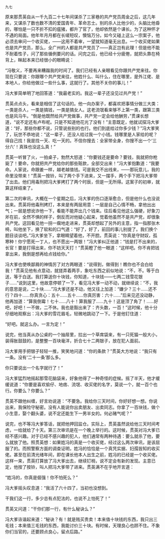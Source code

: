     九七 

   原来那贯英自从一千九百二十七年间谋杀了三家巷的共产党员周金之后，这几年来，又谋杀了数也数不清的爱国青年、革命志士。别的杀人比他少的，头脑比他昏的，哪怕是一只不折不扣的瘟猪，都升了官了，他却依然是个课长。为了这种怀才不遇的局面。他年年月月都在长嗟短叹，懊恼万分。如今又碰上这么一宗案子，他必须去审问一个收买佬，——这用不着审，一望就知道毫无出息。一个收买佬如果也是共产党员，那么，全广州的人都是共产党员了——真正岂有此理！但是他不能不耐着性子，问了那些循例要问的话。问完之后，他已经十分疲倦，就把头靠在椅背上，眯起本来已经很小的眼睛说：

   “冯敬义，不要再来糟蹋我的时间了。我们已经有人亲眼看见你跟共产党来往。你现在只要说：你跟哪个共产党来往，他姓什么、叫什么，住在哪里，是外江佬、是本地人，你给他做过一些什么事，这就行了。其他不关你的事儿！”

   冯大爹简单明了地回答道：“我最老实的。我这一辈子还没见过共产党！”

   贯英点点头，看来是相信了这句话的。他一向办案子，都喜欢把事情分做三大类：一类是杀人，一类是搞钱，一类是搞女人。这老流氓看来够不上第一类，跟第三类也是风马牛。“倒是他既然给共产党做事，共产党一定会给他酬劳，”贯课长想道，“说不定还有卢布呢。只是不知道他花光了没有！”主意既定，他就试探冯大爹道：“好，那些你都不说，只管说些别的也行。他们到底给过你多少钱？”冯大爹笑了，玩世不恭地说：“这一辈子，还没人给过我一个小钱。钱哪里是人家给的呢？得自己找！我是找一天、吃一天的。不信你搜去：全家带全身，你搜不出一个‘三分六’！真珠也没这么真！”

   贯英一听冒了火，一拍桌子，勃然大怒道：“你要钱还是要命？要钱，我就把你枪毙了！要命，你就把共产党给你的那些赃款，全部交出来！”冯大爹抱歉道：“我要命。人家说，命跟姜一样，越老越值钱。可是我交不出线来，——那玩意儿，我的命里没带来！”贯英一按铃，叫了两个手下进来，又一摆手，两个手下把冯大爹带了出去。他们用毒刑把冯大爹拷打了两个时辰，但是一无所得。这案子的初审，就算这样结束了。

   第二次的审讯，大概在一个星期之后，冯大爹的伤口逐渐愈合，但是他什么也没说出来。贯英将他毒刑拷打，本来是有两层用意：一层是自己心情不畅，拿他出出气；一层是想讹诈他一下，看能不能弄出几个钱来。往后看见他这么强硬，好象刀斧在前，全然不惧的样子，倒反而对他疑心起来，觉着他虽然不是共产党，却很象共产党。这回看见他一拐一瘸地走进来，贯英却想起了另外的主意，指一指那张木椅，叫他坐下，换了软和的口气道：“好了，好了，前回的事儿别提了。我们换个题目谈谈吧。”冯大爹坐下，拿眼睛望着他，不开腔。贯英说：“你真是守财奴，孤寒种！你宁愿死一丁人，也不愿出一两银！”冯大爹纠正他道：“钱是打不出来的，长官！要是打得出来，你不妨天天打！”贯英瞪了他一眼道：“这样吧。你不肯把钱拿出来，我倒是想再给点钱给你。”

   冯大爹也使唤鄙屑的神情厉了对方两眼道：“说得到，做得到！瞧你也不会白给我！”贯英见他有点意动，就搓弄着两手，象吃东西之前似地说：“不，不。等于白送，等于白送。我打算送你十块钱，你知道，十块钱——七两二钱雪花银子……”说到这里，他故意停顿了一下，看见冯大爹一动不动，就继续说：“不，我的意思是说，二十块……”冯大爹还是不动，他又往上加道：“嫌少？三十……还不行？四十……你真贪心：五十……五十……你真厉害：六十……”后来见还没动静，他再加道：“算我倒霉！七十……八十！算我服了……九十！这是顶了角了！……好吧，好吧！一不做，二不休。我也是豁出来了：齐头数，一百！”这时候，他十分仔细地观察出：冯大爹的雪花眉毛，轻微地跳动了一下。于是他钉住道：

   “好吧。就这么办。一言为定！”

   说完，他当真从办公桌的一个抽屉里，拉出一个草席袋来，有一只死猫一般大小，装得胀鼓鼓的，是整整一百块毫洋，折合七十二两银子，放在犯人面前。

   冯大爹用手把银子轻轻一推，笑笑地问道：“你的条款？”贯英大方地说：“我只有一条。没有‘二十一条’那么多。

   你只要说出一个名字就行了！”

   冯大爹猛烈地摇起那雪花脑袋来，好象他得了一种奇怪的症候。摇了半天，他才缓缓说道：“你要是喜欢偷仔、地痞、流氓、收买佬的名字，莫说一个，就一百个也行。你要么？你要么？”

   贯英不跟他纠缠，好言劝说道：“不要急。我给你三天时间，你好好想一想。你说出来，我保险守秘密。没有人能说你出卖朋友、出卖同志。你拿了一百块钱，做个小生意，娶个翻头婆，说不定还能生下一男半女的。何必赌气呢？”

   说完，也不等冯大爹答话，就把他押回监仓。实际上，贯英虽然说给他三天时间考虑，一给就给了十天。第三次审讯是在一个晚上举行的。这时候，贯英对冯大爹已经不感兴趣。对于已经不感兴趣的犯人，他们通常有两种待遇：要么就杀了他，要么就放了他。照贯英想：如果姓冯的真是一个收买佬，经过这么两次审讯，是该屈服了的。而照警察方面的调查证明，姓冯的恰恰是一个真凭实据、妇孺皆知的收买佬。甚至在前清光绪年间，即在课长他本人出生之前，姓冯的已经是一个收买佬。这样一来，贯英打算放了冯大爹出去，继续钉梢，说不定会有新的发现。主意已定，他按了按铃，叫人把冯大爹带了进来。贯英满不在乎地开言道：

   “姓冯的，你真是倔强！你不怕死么？”

   冯大爹摇头叹息道：“我活了六十四了，当初也没想到。

   干我们这一行，多少总有点犯法的，也说不上怕死了！”

   贯英又问道：“干你们那一行，有什么秘诀么？”

   冯大爹诙谐起来道：“秘诀？有！就是贱买贵卖！本来值十块钱的东西，我只出三毛钱；本来值三毛钱的东西，我能讨价三十块。有时候，天理良心也顾不住。不象你们当官的，还要顾点良心，留点后路。”

